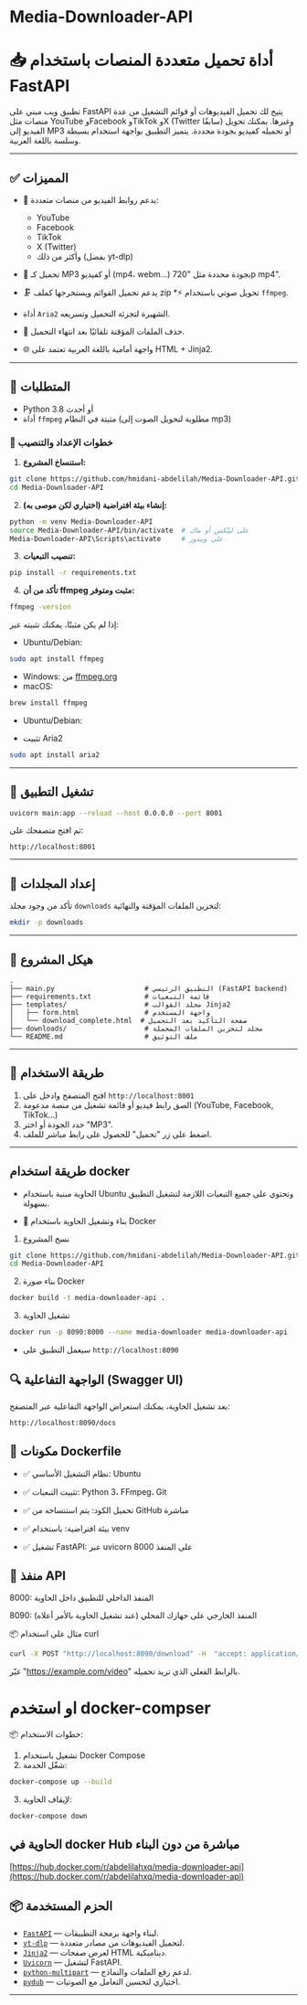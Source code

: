 # Media-Downloader-API
# 📥 أداة تحميل متعددة المنصات باستخدام FastAPI

تطبيق ويب مبني على FastAPI يتيح لك تحميل الفيديوهات أو قوائم التشغيل من عدة منصات مثل YouTube وFacebook وTikTok وX (Twitter سابقًا) وغيرها. يمكنك تحويل الفيديو إلى MP3 أو تحميله كفيديو بجودة محددة. يتميز التطبيق بواجهة استخدام بسيطة وسلسة باللغة العربية.

---

## ✅ المميزات

* 🔗 يدعم روابط الفيديو من منصات متعددة:

  * YouTube
  * Facebook
  * TikTok
  * X (Twitter)
  * وأكثر من ذلك (بفضل yt-dlp)
* 🎵 تحميل كـ MP3 أو كفيديو (mp4، webm...) بجودة محددة مثل "720p mp4".
* 🗜️​ يدعم تحميل القوائم ويستخرجها كملف zip 
*⚡ تحويل صوتي باستخدام `ffmpeg`.
* أداة `Aria2` الشهيرة لتجزئة التحميل وتسريعه.
*  🧽 حذف الملفات المؤقتة تلقائيًا بعد انتهاء التحميل.
* 🌐 واجهة أمامية باللغة العربية تعتمد على HTML + Jinja2.

---

## 🧰 المتطلبات

* Python 3.8 أو أحدث
* أداة `ffmpeg` مثبتة في النظام (مطلوبة لتحويل الصوت إلى mp3)

### 🧪 خطوات الإعداد والتنصيب

1. **استنساخ المشروع:**

```bash
git clone https://github.com/hmidani-abdelilah/Media-Downloader-API.git
cd Media-Downloader-API
```

2. **إنشاء بيئة افتراضية (اختياري لكن موصى به):**

```bash
python -m venv Media-Downloader-API
source Media-Downloader-API/bin/activate  # على لينُكس أو ماك
Media-Downloader-API\Scripts\activate     # على ويندوز
```

3. **تنصيب التبعيات:**

```bash
pip install -r requirements.txt
```

4. **تأكد من أن ffmpeg مثبت ومتوفر:**

```bash
ffmpeg -version
```

إذا لم يكن مثبتًا، يمكنك تثبيته عبر:

* Ubuntu/Debian:

```bash
sudo apt install ffmpeg
```

* Windows: من [ffmpeg.org](https://ffmpeg.org/download.html)
* macOS:

```bash
brew install ffmpeg
```

* Ubuntu/Debian:
- تثبيت Aria2
```bash
sudo apt install aria2
```

---

## 🚀 تشغيل التطبيق

```bash
uvicorn main:app --reload --host 0.0.0.0 --port 8001
```

ثم افتح متصفحك على:

```
http://localhost:8001
```

---

## 📁 إعداد المجلدات

تأكد من وجود مجلد `downloads` لتخزين الملفات المؤقتة والنهائية:

```bash
mkdir -p downloads
```

---

## 📂 هيكل المشروع

```
.
├── main.py                      # التطبيق الرئيسي (FastAPI backend)
├── requirements.txt             # قائمة التبعيات
├── templates/                   # مجلد القوالب Jinja2
│   ├── form.html                # واجهة المستخدم
│   └── download_complete.html  # صفحة التأكيد بعد التحميل
├── downloads/                   # مجلد لتخزين الملفات المحملة
└── README.md                    # ملف التوثيق
```

---

## 🧪 طريقة الاستخدام

1. افتح المتصفح وادخل على `http://localhost:8001`
2. الصق رابط فيديو أو قائمة تشغيل من منصة مدعومة (YouTube, Facebook, TikTok...)
3. حدد الجودة أو اختر "MP3".
4. اضغط على زر "تحميل" للحصول على رابط مباشر للملف.

---
## طريقة استخدام docker 
-  الحاوية مبنية باستخدام Ubuntu وتحتوي على جميع التبعيات اللازمة لتشغيل التطبيق بسهولة.
* 🐳 بناء وتشغيل الحاوية باستخدام Docker
1. نسخ المشروع
```bash
git clone https://github.com/hmidani-abdelilah/Media-Downloader-API.git
cd Media-Downloader-API
```
2. بناء صورة Docker
```bash
docker build -t media-downloader-api .
```
3. تشغيل الحاوية
```bash
docker run -p 8090:8000 --name media-downloader media-downloader-api
```
* سيعمل التطبيق على `http://localhost:8090`

## 🔍 الواجهة التفاعلية (Swagger UI)
بعد تشغيل الحاوية، يمكنك استعراض الواجهة التفاعلية عبر المتصفح:

```bash
http://localhost:8090/docs
```

## 🧱 مكونات Dockerfile
* ✅ نظام التشغيل الأساسي: Ubuntu

* ✅ تثبيت التبعيات: Python 3، FFmpeg، Git

* ✅ تحميل الكود: يتم استنساخه من GitHub مباشرة

* ✅ بيئة افتراضية: باستخدام venv

* ✅ تشغيل FastAPI: عبر uvicorn على المنفذ 8000

## 🔧 منفذ API
8000: المنفذ الداخلي للتطبيق داخل الحاوية

8090: المنفذ الخارجي على جهازك المحلي (عند تشغيل الحاوية بالأمر أعلاه)

📦 مثال على استخدام curl
```bash
curl -X POST "http://localhost:8090/download" -H  "accept: application/json" -H  "Content-Type: application/json" -d '{"url": "https://example.com/video"}'
```
غيّر "https://example.com/video" بالرابط الفعلي الذي تريد تحميله.


# او استخدم docker-compser
📦 خطوات الاستخدام:
1. تشغيل باستخدام Docker Compose
2. شغّل الخدمة:
```bash
docker-compose up --build
```
3. لإيقاف الحاوية:
```bash
docker-compose down
```
## الحاوية في docker Hub مباشرة من دون البناء 
[https://hub.docker.com/r/abdelilahxq/media-downloader-api](https://hub.docker.com/r/abdelilahxq/media-downloader-api)

## 📦 الحزم المستخدمة

* [`FastAPI`](https://fastapi.tiangolo.com/) — لبناء واجهة برمجة التطبيقات.
* [`yt-dlp`](https://github.com/yt-dlp/yt-dlp) — لتحميل الفيديوهات من مصادر متعددة.
* [`Jinja2`](https://jinja.palletsprojects.com/) — لعرض صفحات HTML ديناميكية.
* [`Uvicorn`](https://www.uvicorn.org/) — لتشغيل FastAPI.
* [`python-multipart`](https://andrew-d.github.io/python-multipart/) — لدعم رفع الملفات والنماذج.
* [`pydub`](https://github.com/jiaaro/pydub) — اختياري لتحسين التعامل مع الصوتيات.

---

